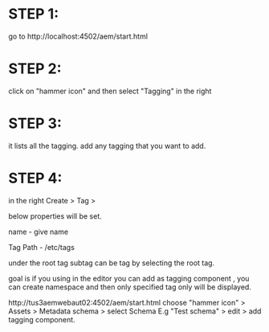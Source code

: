 STEP 1:
=======
go to http://localhost:4502/aem/start.html

STEP 2:
=======
click on "hammer icon" and then select "Tagging" in the right 

STEP 3:
=======
it lists all the tagging. add any tagging that you want to add.


STEP 4:
=======
in the right Create > Tag >

below properties will be set.

name - give name

Tag Path - /etc/tags

under the root tag subtag can be tag by selecting the root tag.

goal is if you using in the editor you can add as tagging component , you can create namespace and then only specified
tag only will be displayed.

http://tus3aemwebaut02:4502/aem/start.html
choose "hammer icon" > Assets > Metadata schema > select Schema E.g "Test schema" > edit > add tagging component.
